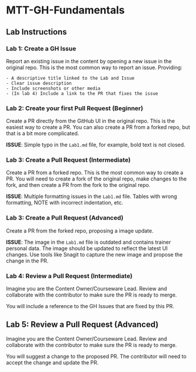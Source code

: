 # MTT-GH-Fundamentals

## Lab Instructions

### Lab 1: Create a GH Issue
Report an existing issue in the content by opening a new issue in the original repo. This is the most common way to report an issue. Providing:

    - A descriptive title linked to the Lab and Issue
    - Clear issue description
    - Include screenshots or other media
    - (In lab 4) Include a link to the PR that fixes the issue

### Lab 2: Create your first Pull Request (Beginner)
Create a PR directly from the GitHub UI in the original repo. This is the easiest way to create a PR. You can also create a PR from a forked repo, but that is a bit more complicated.

**ISSUE**: Simple typo in the `Lab1.md` file, for example, bold text is not closed.

### Lab 3: Create a Pull Request (Intermediate)
Create a PR from a forked repo. This is the most common way to create a PR. You will need to create a fork of the original repo, make changes to the fork, and then create a PR from the fork to the original repo.

**ISSUE**: Multiple formatting issues in the `Lab1.md` file. Tables with wrong formatting, NOTE with incorrect indentation, etc.
### Lab 3: Create a Pull Request (Advanced)
Create a PR from the forked repo, proposing a image update.

**ISSUE**: The image in the `Lab1.md` file is outdated and contains trainer personal data. The image should be updated to reflect the latest UI changes. Use tools like Snagit to capture the new image and propose the change in the PR.

### Lab 4: Review a Pull Request (Intermediate)
Imagine you are the Content Owner/Courseware Lead. Review and collaborate with the contributor to make sure the PR is ready to merge.

You will include a reference to the GH Issues that are fixed by this PR.

## Lab 5: Review a Pull Request (Advanced)
Imagine you are the Content Owner/Courseware Lead. Review and collaborate with the contributor to make sure the PR is ready to merge.

You will suggest a change to the proposed PR. The contributor will need to accept the change and update the PR.